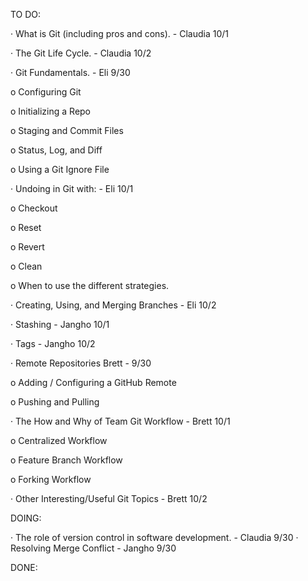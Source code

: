 TO DO:

· What is Git (including pros and cons). - Claudia 10/1

· The Git Life Cycle. - Claudia 10/2



· Git Fundamentals.  - Eli 9/30

o Configuring Git

o Initializing a Repo

o Staging and Commit Files

o Status, Log, and Diff

o Using a Git Ignore File

· Undoing in Git with: - Eli 10/1

o Checkout

o Reset

o Revert

o Clean

o When to use the different strategies.

· Creating, Using, and Merging Branches - Eli 10/2

· Stashing - Jangho 10/1

· Tags - Jangho 10/2

· Remote Repositories  Brett - 9/30

o Adding / Configuring a GitHub Remote

o Pushing and Pulling

· The How and Why of Team Git Workflow  - Brett 10/1

o Centralized Workflow

o Feature Branch Workflow

o Forking Workflow

· Other Interesting/Useful Git Topics - Brett 10/2



DOING:


· The role of version control in software development.  - Claudia 9/30
· Resolving Merge Conflict - Jangho 9/30




DONE:

